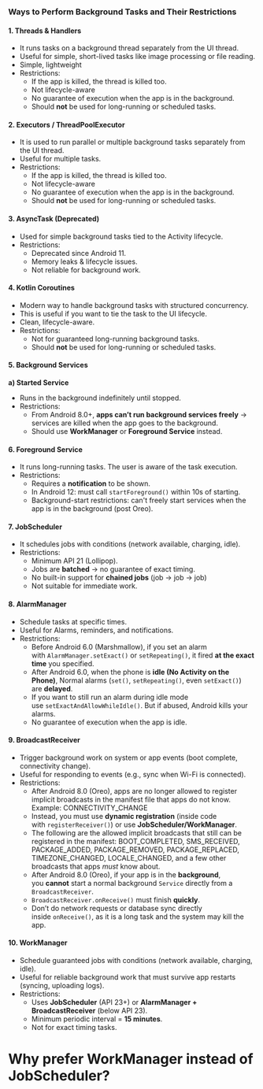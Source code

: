 ### Ways to Perform Background Tasks and Their Restrictions
#### 1. Threads & Handlers
- It runs tasks on a background thread separately from the UI thread.
- Useful for simple, short-lived tasks like image processing or file reading.
- Simple, lightweight
- Restrictions: 
	- If the app is killed, the thread is killed too.
	- Not lifecycle-aware
	- No guarantee of execution when the app is in the background.
	- Should **not** be used for long-running or scheduled tasks.

#### 2. Executors / ThreadPoolExecutor
- It is used to run parallel or multiple background tasks separately from the UI thread.
- Useful for multiple tasks.
- Restrictions: 
	- If the app is killed, the thread is killed too.
	- Not lifecycle-aware
	- No guarantee of execution when the app is in the background.
	- Should **not** be used for long-running or scheduled tasks.

#### 3. AsyncTask (Deprecated)
- Used for simple background tasks tied to the Activity lifecycle.
- Restrictions: 
	- Deprecated since Android 11.
	- Memory leaks & lifecycle issues.
	- Not reliable for background work.

#### 4. Kotlin Coroutines
- Modern way to handle background tasks with structured concurrency.
- This is useful if you want to tie the task to the UI lifecycle.
- Clean, lifecycle-aware.
- Restrictions: 
	- Not for guaranteed long-running background tasks.
	- Should **not** be used for long-running or scheduled tasks.

#### 5. Background Services
**a) Started Service**
- Runs in the background indefinitely until stopped.
- Restrictions:
	- From Android 8.0+, **apps can’t run background services freely** → services are killed when the app goes to the background.
	- Should use **WorkManager** or **Foreground Service** instead.

#### 6. Foreground Service
- It runs long-running tasks. The user is aware of the task execution.
- Restrictions:
	- Requires a **notification** to be shown.
	- In Android 12: must call `startForeground()` within 10s of starting.
	- Background-start restrictions: can't freely start services when the app is in the background (post Oreo).

#### 7. JobScheduler
- It schedules jobs with conditions (network available, charging, idle).
- Restrictions:
	- Minimum API 21 (Lollipop).
	- Jobs are **batched** → no guarantee of exact timing.
	- No built-in support for **chained jobs** (job → job → job)
	- Not suitable for immediate work.

#### 8. AlarmManager
- Schedule tasks at specific times.
- Useful for Alarms, reminders, and notifications.
- Restrictions:
	- Before Android 6.0 (Marshmallow), if you set an alarm with `AlarmManager.setExact()` or `setRepeating()`, it fired **at the exact time** you specified.
	- After Android 6.0, when the phone is **idle (No Activity on the Phone)**, Normal alarms (`set()`, `setRepeating()`, even `setExact()`) are **delayed**.
	- If you want to still run an alarm during idle mode use `setExactAndAllowWhileIdle()`. But if abused, Android kills your alarms.
	- No guarantee of execution when the app is idle.

#### 9. BroadcastReceiver
- Trigger background work on system or app events (boot complete, connectivity change).
- Useful for responding to events (e.g., sync when Wi-Fi is connected).
- Restrictions:
	- After Android 8.0 (Oreo), apps are no longer allowed to register implicit broadcasts in the manifest file that apps do not know. Example: CONNECTIVITY_CHANGE 
	- Instead, you must use **dynamic registration** (inside code with `registerReceiver()`) or use **JobScheduler/WorkManager**.
	- The following are the allowed implicit broadcasts that still can be registered in the manifest: BOOT_COMPLETED, SMS_RECEIVED, PACKAGE_ADDED, PACKAGE_REMOVED, PACKAGE_REPLACED, TIMEZONE_CHANGED, LOCALE_CHANGED, and a few other broadcasts that apps _must_ know about.
	- After Android 8.0 (Oreo), if your app is in the **background**, you **cannot** start a normal background `Service` directly from a `BroadcastReceiver`.
	- `BroadcastReceiver.onReceive()` must finish **quickly**. 
	- Don’t do network requests or database sync directly inside `onReceive()`, as it is a long task and the system may kill the app.

#### 10. WorkManager
- Schedule guaranteed jobs with conditions (network available, charging, idle).
- Useful for reliable background work that must survive app restarts (syncing, uploading logs).
- Restrictions:
	- Uses **JobScheduler** (API 23+) or **AlarmManager + BroadcastReceiver** (below API 23).
	- Minimum periodic interval = **15 minutes**.
	- Not for exact timing tasks.


# Why prefer WorkManager instead of JobScheduler?